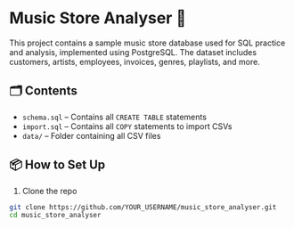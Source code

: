# Music Store Analyser 🎵
This project contains a sample music store database used for SQL practice and analysis, implemented using PostgreSQL. The dataset includes customers, artists, employees, invoices, genres, playlists, and more.

## 🗂️ Contents
- `schema.sql` – Contains all `CREATE TABLE` statements
- `import.sql` – Contains all `COPY` statements to import CSVs
- `data/` – Folder containing all CSV files

## 📦 How to Set Up
1. Clone the repo  
```bash
git clone https://github.com/YOUR_USERNAME/music_store_analyser.git
cd music_store_analyser
